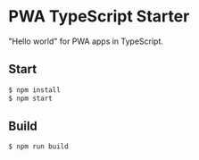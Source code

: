 # PWA TypeScript Starter

"Hello world" for PWA apps in TypeScript.

## Start

```sh
$ npm install
$ npm start
```

## Build

```sh
$ npm run build
```
